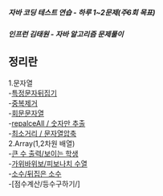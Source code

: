 ##### 자바 코딩 테스트 연습 - 하루 1~2문제(주6회 목표)  
##### 인프런 김태원 - 자바 알고리즘 문제풀이 

## 정리란
1.문자열  
 -[특정문자뒤집기](https://hee-story6.tistory.com/130)  
 -[중복제거](https://hee-story6.tistory.com/131)  
 -[회문문자열](https://hee-story6.tistory.com/132)  
 -[repalceAll / 숫자만 추출](https://hee-story6.tistory.com/135)  
 -[최소거리 / 문자열압축](https://hee-story6.tistory.com/136)  
2.Array(1,2차원 배열)  
 -[큰 수 출력/보이는  학생](https://hee-story6.tistory.com/142)  
 -[가위바위보/피보나치 수열](https://hee-story6.tistory.com/145)  
 -[소수/뒤집은 소수](https://hee-story6.tistory.com/151)  
 -[점수계산/등수구하기/]  
